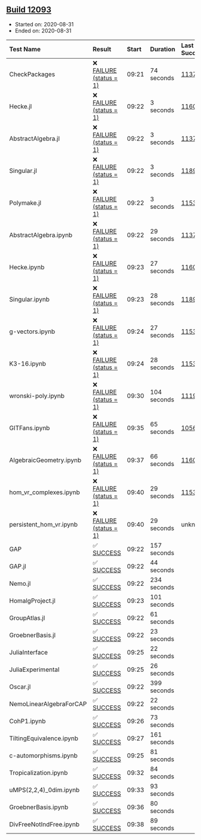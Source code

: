 ## [Build 12093](https://oscarci.mathematik.uni-kl.de/job/oscar/12093/)

* Started on: 2020-08-31
* Ended on: 2020-08-31

| Test Name    | Result | Start | Duration | Last Success | First Failure |
|:-------------|:-------|:------|:---------|:-------------|:--------------|
| CheckPackages | ❌ [FAILURE (status = 1)](https://oscarci.mathematik.uni-kl.de/job/oscar/12093/artifact/logs/build-12093/CheckPackages.log) | 09:21 | 74 seconds | [11376](https://oscarci.mathematik.uni-kl.de/job/oscar/11376/) | [11377](https://oscarci.mathematik.uni-kl.de/job/oscar/11377/) |
| Hecke.jl | ❌ [FAILURE (status = 1)](https://oscarci.mathematik.uni-kl.de/job/oscar/12093/artifact/logs/build-12093/Hecke.jl.log) | 09:22 | 3 seconds | [11602](https://oscarci.mathematik.uni-kl.de/job/oscar/11602/) | [11603](https://oscarci.mathematik.uni-kl.de/job/oscar/11603/) |
| AbstractAlgebra.jl | ❌ [FAILURE (status = 1)](https://oscarci.mathematik.uni-kl.de/job/oscar/12093/artifact/logs/build-12093/AbstractAlgebra.jl.log) | 09:22 | 3 seconds | [11376](https://oscarci.mathematik.uni-kl.de/job/oscar/11376/) | [11377](https://oscarci.mathematik.uni-kl.de/job/oscar/11377/) |
| Singular.jl | ❌ [FAILURE (status = 1)](https://oscarci.mathematik.uni-kl.de/job/oscar/12093/artifact/logs/build-12093/Singular.jl.log) | 09:22 | 3 seconds | [11893](https://oscarci.mathematik.uni-kl.de/job/oscar/11893/) | [11894](https://oscarci.mathematik.uni-kl.de/job/oscar/11894/) |
| Polymake.jl | ❌ [FAILURE (status = 1)](https://oscarci.mathematik.uni-kl.de/job/oscar/12093/artifact/logs/build-12093/Polymake.jl.log) | 09:22 | 3 seconds | [11532](https://oscarci.mathematik.uni-kl.de/job/oscar/11532/) | [11533](https://oscarci.mathematik.uni-kl.de/job/oscar/11533/) |
| AbstractAlgebra.ipynb | ❌ [FAILURE (status = 1)](https://oscarci.mathematik.uni-kl.de/job/oscar/12093/artifact/logs/build-12093/AbstractAlgebra.ipynb.log) | 09:22 | 29 seconds | [11376](https://oscarci.mathematik.uni-kl.de/job/oscar/11376/) | [11377](https://oscarci.mathematik.uni-kl.de/job/oscar/11377/) |
| Hecke.ipynb | ❌ [FAILURE (status = 1)](https://oscarci.mathematik.uni-kl.de/job/oscar/12093/artifact/logs/build-12093/Hecke.ipynb.log) | 09:23 | 27 seconds | [11602](https://oscarci.mathematik.uni-kl.de/job/oscar/11602/) | [11603](https://oscarci.mathematik.uni-kl.de/job/oscar/11603/) |
| Singular.ipynb | ❌ [FAILURE (status = 1)](https://oscarci.mathematik.uni-kl.de/job/oscar/12093/artifact/logs/build-12093/Singular.ipynb.log) | 09:23 | 28 seconds | [11893](https://oscarci.mathematik.uni-kl.de/job/oscar/11893/) | [11894](https://oscarci.mathematik.uni-kl.de/job/oscar/11894/) |
| g-vectors.ipynb | ❌ [FAILURE (status = 1)](https://oscarci.mathematik.uni-kl.de/job/oscar/12093/artifact/logs/build-12093/g-vectors.ipynb.log) | 09:24 | 27 seconds | [11532](https://oscarci.mathematik.uni-kl.de/job/oscar/11532/) | [11533](https://oscarci.mathematik.uni-kl.de/job/oscar/11533/) |
| K3-16.ipynb | ❌ [FAILURE (status = 1)](https://oscarci.mathematik.uni-kl.de/job/oscar/12093/artifact/logs/build-12093/K3-16.ipynb.log) | 09:24 | 28 seconds | [11532](https://oscarci.mathematik.uni-kl.de/job/oscar/11532/) | [11533](https://oscarci.mathematik.uni-kl.de/job/oscar/11533/) |
| wronski-poly.ipynb | ❌ [FAILURE (status = 1)](https://oscarci.mathematik.uni-kl.de/job/oscar/12093/artifact/logs/build-12093/wronski-poly.ipynb.log) | 09:30 | 104 seconds | [11192](https://oscarci.mathematik.uni-kl.de/job/oscar/11192/) | [11193](https://oscarci.mathematik.uni-kl.de/job/oscar/11193/) |
| GITFans.ipynb | ❌ [FAILURE (status = 1)](https://oscarci.mathematik.uni-kl.de/job/oscar/12093/artifact/logs/build-12093/GITFans.ipynb.log) | 09:35 | 65 seconds | [10566](https://oscarci.mathematik.uni-kl.de/job/oscar/10566/) | [10567](https://oscarci.mathematik.uni-kl.de/job/oscar/10567/) |
| AlgebraicGeometry.ipynb | ❌ [FAILURE (status = 1)](https://oscarci.mathematik.uni-kl.de/job/oscar/12093/artifact/logs/build-12093/AlgebraicGeometry.ipynb.log) | 09:37 | 66 seconds | [11602](https://oscarci.mathematik.uni-kl.de/job/oscar/11602/) | [11603](https://oscarci.mathematik.uni-kl.de/job/oscar/11603/) |
| hom_vr_complexes.ipynb | ❌ [FAILURE (status = 1)](https://oscarci.mathematik.uni-kl.de/job/oscar/12093/artifact/logs/build-12093/hom_vr_complexes.ipynb.log) | 09:40 | 29 seconds | [11532](https://oscarci.mathematik.uni-kl.de/job/oscar/11532/) | [11533](https://oscarci.mathematik.uni-kl.de/job/oscar/11533/) |
| persistent_hom_vr.ipynb | ❌ [FAILURE (status = 1)](https://oscarci.mathematik.uni-kl.de/job/oscar/12093/artifact/logs/build-12093/persistent_hom_vr.ipynb.log) | 09:40 | 29 seconds | unknown | unknown |
| GAP | ✅ [SUCCESS](https://oscarci.mathematik.uni-kl.de/job/oscar/12093/artifact/logs/build-12093/GAP.log) | 09:22 | 157 seconds |  |  |
| GAP.jl | ✅ [SUCCESS](https://oscarci.mathematik.uni-kl.de/job/oscar/12093/artifact/logs/build-12093/GAP.jl.log) | 09:22 | 44 seconds |  |  |
| Nemo.jl | ✅ [SUCCESS](https://oscarci.mathematik.uni-kl.de/job/oscar/12093/artifact/logs/build-12093/Nemo.jl.log) | 09:22 | 234 seconds |  |  |
| HomalgProject.jl | ✅ [SUCCESS](https://oscarci.mathematik.uni-kl.de/job/oscar/12093/artifact/logs/build-12093/HomalgProject.jl.log) | 09:23 | 101 seconds |  |  |
| GroupAtlas.jl | ✅ [SUCCESS](https://oscarci.mathematik.uni-kl.de/job/oscar/12093/artifact/logs/build-12093/GroupAtlas.jl.log) | 09:22 | 61 seconds |  |  |
| GroebnerBasis.jl | ✅ [SUCCESS](https://oscarci.mathematik.uni-kl.de/job/oscar/12093/artifact/logs/build-12093/GroebnerBasis.jl.log) | 09:22 | 23 seconds |  |  |
| JuliaInterface | ✅ [SUCCESS](https://oscarci.mathematik.uni-kl.de/job/oscar/12093/artifact/logs/build-12093/JuliaInterface.log) | 09:25 | 22 seconds |  |  |
| JuliaExperimental | ✅ [SUCCESS](https://oscarci.mathematik.uni-kl.de/job/oscar/12093/artifact/logs/build-12093/JuliaExperimental.log) | 09:25 | 26 seconds |  |  |
| Oscar.jl | ✅ [SUCCESS](https://oscarci.mathematik.uni-kl.de/job/oscar/12093/artifact/logs/build-12093/Oscar.jl.log) | 09:22 | 399 seconds |  |  |
| NemoLinearAlgebraForCAP | ✅ [SUCCESS](https://oscarci.mathematik.uni-kl.de/job/oscar/12093/artifact/logs/build-12093/NemoLinearAlgebraForCAP.log) | 09:22 | 22 seconds |  |  |
| CohP1.ipynb | ✅ [SUCCESS](https://oscarci.mathematik.uni-kl.de/job/oscar/12093/artifact/logs/build-12093/CohP1.ipynb.log) | 09:26 | 73 seconds |  |  |
| TiltingEquivalence.ipynb | ✅ [SUCCESS](https://oscarci.mathematik.uni-kl.de/job/oscar/12093/artifact/logs/build-12093/TiltingEquivalence.ipynb.log) | 09:27 | 161 seconds |  |  |
| c-automorphisms.ipynb | ✅ [SUCCESS](https://oscarci.mathematik.uni-kl.de/job/oscar/12093/artifact/logs/build-12093/c-automorphisms.ipynb.log) | 09:25 | 81 seconds |  |  |
| Tropicalization.ipynb | ✅ [SUCCESS](https://oscarci.mathematik.uni-kl.de/job/oscar/12093/artifact/logs/build-12093/Tropicalization.ipynb.log) | 09:32 | 84 seconds |  |  |
| uMPS(2,2,4)_0dim.ipynb | ✅ [SUCCESS](https://oscarci.mathematik.uni-kl.de/job/oscar/12093/artifact/logs/build-12093/uMPS-2-2-4-_0dim.ipynb.log) | 09:33 | 93 seconds |  |  |
| GroebnerBasis.ipynb | ✅ [SUCCESS](https://oscarci.mathematik.uni-kl.de/job/oscar/12093/artifact/logs/build-12093/GroebnerBasis.ipynb.log) | 09:36 | 80 seconds |  |  |
| DivFreeNotIndFree.ipynb | ✅ [SUCCESS](https://oscarci.mathematik.uni-kl.de/job/oscar/12093/artifact/logs/build-12093/DivFreeNotIndFree.ipynb.log) | 09:38 | 89 seconds |  |  |
